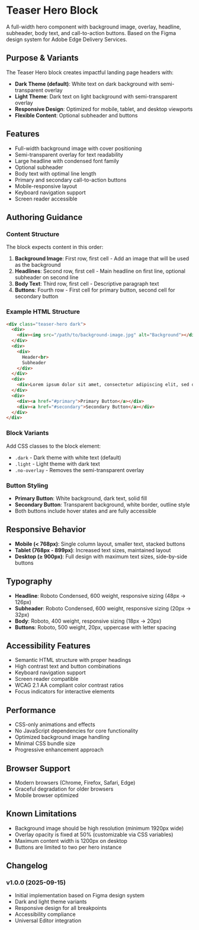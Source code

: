 # Teaser Hero Block

A full-width hero component with background image, overlay, headline, subheader, body text, and call-to-action buttons. Based on the Figma design system for Adobe Edge Delivery Services.

## Purpose & Variants

The Teaser Hero block creates impactful landing page headers with:

- **Dark Theme (default)**: White text on dark background with semi-transparent overlay
- **Light Theme**: Dark text on light background with semi-transparent overlay
- **Responsive Design**: Optimized for mobile, tablet, and desktop viewports
- **Flexible Content**: Optional subheader and buttons

## Features

- Full-width background image with cover positioning
- Semi-transparent overlay for text readability
- Large headline with condensed font family
- Optional subheader
- Body text with optimal line length
- Primary and secondary call-to-action buttons
- Mobile-responsive layout
- Keyboard navigation support
- Screen reader accessible

## Authoring Guidance

### Content Structure

The block expects content in this order:

1. **Background Image**: First row, first cell - Add an image that will be used as the background
2. **Headlines**: Second row, first cell - Main headline on first line, optional subheader on second line
3. **Body Text**: Third row, first cell - Descriptive paragraph text
4. **Buttons**: Fourth row - First cell for primary button, second cell for secondary button

### Example HTML Structure

```html
<div class="teaser-hero dark">
  <div>
    <div><img src="/path/to/background-image.jpg" alt="Background"></div>
  </div>
  <div>
    <div>
      Header<br>
      Subheader
    </div>
  </div>
  <div>
    <div>Lorem ipsum dolor sit amet, consectetur adipiscing elit, sed do eiusmod tempor incididunt ut labore et dolore magna aliqua.</div>
  </div>
  <div>
    <div><a href="#primary">Primary Button</a></div>
    <div><a href="#secondary">Secondary Button</a></div>
  </div>
</div>
```

### Block Variants

Add CSS classes to the block element:

- `.dark` - Dark theme with white text (default)
- `.light` - Light theme with dark text  
- `.no-overlay` - Removes the semi-transparent overlay

### Button Styling

- **Primary Button**: White background, dark text, solid fill
- **Secondary Button**: Transparent background, white border, outline style
- Both buttons include hover states and are fully accessible

## Responsive Behavior

- **Mobile (< 768px)**: Single column layout, smaller text, stacked buttons
- **Tablet (768px - 899px)**: Increased text sizes, maintained layout
- **Desktop (≥ 900px)**: Full design with maximum text sizes, side-by-side buttons

## Typography

- **Headline**: Roboto Condensed, 600 weight, responsive sizing (48px → 126px)
- **Subheader**: Roboto Condensed, 600 weight, responsive sizing (20px → 32px)  
- **Body**: Roboto, 400 weight, responsive sizing (18px → 20px)
- **Buttons**: Roboto, 500 weight, 20px, uppercase with letter spacing

## Accessibility Features

- Semantic HTML structure with proper headings
- High contrast text and button combinations
- Keyboard navigation support
- Screen reader compatible
- WCAG 2.1 AA compliant color contrast ratios
- Focus indicators for interactive elements

## Performance

- CSS-only animations and effects
- No JavaScript dependencies for core functionality  
- Optimized background image handling
- Minimal CSS bundle size
- Progressive enhancement approach

## Browser Support

- Modern browsers (Chrome, Firefox, Safari, Edge)
- Graceful degradation for older browsers
- Mobile browser optimized

## Known Limitations

- Background image should be high resolution (minimum 1920px wide)
- Overlay opacity is fixed at 50% (customizable via CSS variables)
- Maximum content width is 1200px on desktop
- Buttons are limited to two per hero instance

## Changelog

### v1.0.0 (2025-09-15)
- Initial implementation based on Figma design system
- Dark and light theme variants
- Responsive design for all breakpoints  
- Accessibility compliance
- Universal Editor integration
